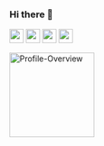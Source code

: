 ### Hi there 👋

<a href="https://www.linkedin.com/in/kushal-gajurel-296296144/"><img src="https://img.shields.io/badge/linkedin-%230077B5.svg?&style=for-the-badge&logo=linkedin&logoColor=white" height=25></a> 
<a href="https://www.instagram.com/kathmandumischief/"><img src="https://img.shields.io/badge/instagram-%23E4405F.svg?&style=for-the-badge&logo=instagram&logoColor=white" height=25></a> 
<a href="mailto:gajurelkushal1994@gmail.com"><img src="https://img.shields.io/badge/gmail-%2312100E.svg?&style=for-the-badge&logo=gmail&logoColor=white" height=25></a>
<a href="https://www.kushalgajurel.com.np"><img src="https://img.shields.io/badge/web.svg?&style=for-the-badge&logo=gmail&logoColor=white" height=25></a>


<img align="left" height="150vh" alt="Profile-Overview"
                src="https://github-readme-streak-stats.herokuapp.com/?user=Mgajurel&theme=tokyonight" />
